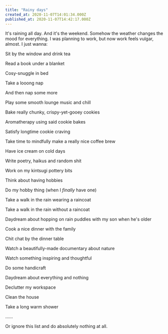 ```yaml
---
title: "Rainy days"
created_at: 2020-11-07T14:01:34.000Z
published_at: 2020-11-07T14:42:17.000Z
---
```

It's raining all day. And it's the weekend. Somehow the weather changes the mood for everything. I was planning to work, but now work feels vulgar, almost. I just wanna:

Sit by the window and drink tea

Read a book under a blanket

Cosy-snuggle in bed

Take a looong nap

And then nap some more

Play some smooth lounge music and chill

Bake really chunky, crispy-yet-gooey cookies

Aromatherapy using said cookie bakes

Satisfy longtime cookie craving

Take time to mindfully make a really nice coffee brew

Have ice cream on cold days

Write poetry, haikus and random shit 

Work on my kintsugi pottery bits

Think about having hobbies

Do my hobby thing (when I _finally_ have one)

Take a walk in the rain wearing a raincoat

Take a walk in the rain without a raincoat

Daydream about hopping on rain puddles with my son when he's older

Cook a nice dinner with the family

Chit chat by the dinner table

Watch a beautifully-made documentary about nature 

Watch something inspiring and thoughtful

Do some handicraft

Daydream about everything and nothing

Declutter my workspace

Clean the house

Take a long warm shower

......

Or ignore this list and do absolutely nothing at all.
